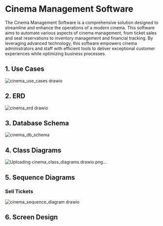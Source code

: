 # Cinema Management Software

The Cinema Management Software is a comprehensive solution designed to streamline and enhance the operations of a modern cinema. This software aims to automate various aspects of cinema management, from ticket sales and seat reservations to inventory management and financial tracking. By leveraging advanced technology, this software empowers cinema administrators and staff with efficient tools to deliver exceptional customer experiences while optimizing business processes.

## 1. Use Cases

![cinema_use_cases drawio](https://github.com/leonghia/aptech/assets/112583996/cffd6f20-8690-4511-89cd-076d660294b9)

## 2. ERD

![cinema_erd drawio](https://github.com/leonghia/aptech/assets/112583996/62513498-e560-439d-b554-f337f18d3c61)

## 3. Database Schema

![cinema_db_schema](https://github.com/leonghia/aptech/assets/112583996/9aac3d2c-d639-48a2-902b-34a8789486ba)

## 4. Class Diagrams

![Uploading cinema_class_diagrams.drawio.png…]()

## 5. Sequence Diagrams

### Sell Tickets

![cinema_sequence_diagram drawio](https://github.com/leonghia/aptech/assets/112583996/da24ec86-0b8b-4793-bf11-8282ee9c9391)

## 6. Screen Design
